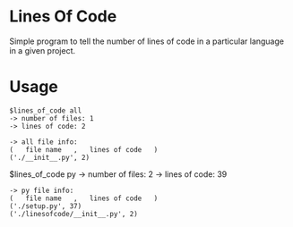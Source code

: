 Lines Of Code
=============

Simple program to tell the number of lines of code in a particular language in a given project.


Usage
=====
	$lines_of_code all
	-> number of files: 1
	-> lines of code: 2

	-> all file info:
	(   file name   ,   lines of code   )
	('./__init__.py', 2)


<p>
	$lines_of_code py
	-> number of files: 2
	-> lines of code: 39

	-> py file info:
	(   file name   ,   lines of code   )
	('./setup.py', 37)
	('./linesofcode/__init__.py', 2)


